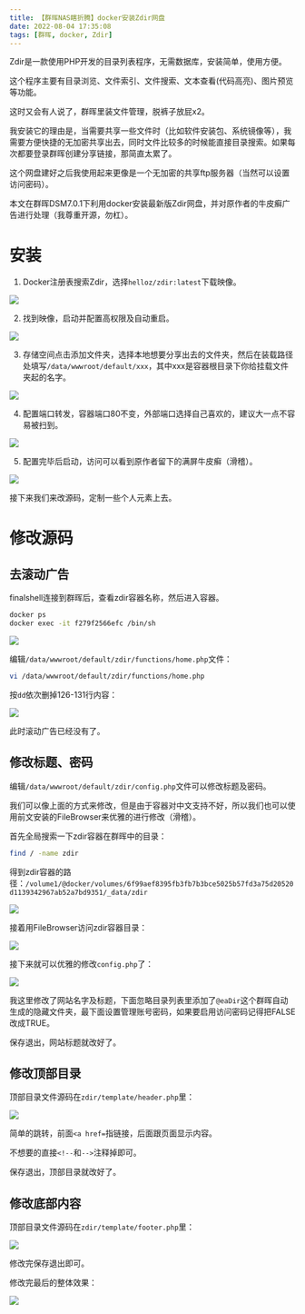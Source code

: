 ```yaml
---
title: 【群晖NAS瞎折腾】docker安装Zdir网盘
date: 2022-08-04 17:35:08
tags: [群晖, docker, Zdir]
---
```


Zdir是一款使用PHP开发的目录列表程序，无需数据库，安装简单，使用方便。

这个程序主要有目录浏览、文件索引、文件搜索、文本查看(代码高亮)、图片预览等功能。

这时又会有人说了，群晖里装文件管理，脱裤子放屁x2。

我安装它的理由是，当需要共享一些文件时（比如软件安装包、系统镜像等），我需要方便快捷的无加密共享出去，同时文件比较多的时候能直接目录搜索。如果每次都要登录群晖创建分享链接，那简直太累了。

这个网盘建好之后我使用起来更像是一个无加密的共享ftp服务器（当然可以设置访问密码）。

本文在群晖DSM7.0.1下利用docker安装最新版Zdir网盘，并对原作者的牛皮癣广告进行处理（我尊重开源，勿杠）。

<!-- more -->

# 安装

1. Docker注册表搜索Zdir，选择`helloz/zdir:latest`下载映像。

![](./1101/1.png)

2. 找到映像，启动并配置高权限及自动重启。

![](./1101/2.png)

3. 存储空间点击添加文件夹，选择本地想要分享出去的文件夹，然后在装载路径处填写`/data/wwwroot/default/xxx`，其中xxx是容器根目录下你给挂载文件夹起的名字。

![](./1101/3.png)

4. 配置端口转发，容器端口80不变，外部端口选择自己喜欢的，建议大一点不容易被扫到。

![](./1101/4.png)

5. 配置完毕后启动，访问可以看到原作者留下的满屏牛皮癣（滑稽）。

![](./1101/5.png)

接下来我们来改源码，定制一些个人元素上去。

# 修改源码

## 去滚动广告

finalshell连接到群晖后，查看zdir容器名称，然后进入容器。

``` bash
docker ps
docker exec -it f279f2566efc /bin/sh
```

![](./1101/6.png)

编辑`/data/wwwroot/default/zdir/functions/home.php`文件：

``` bash
vi /data/wwwroot/default/zdir/functions/home.php
```

按`dd`依次删掉126-131行内容：

![](./1101/7.png)

此时滚动广告已经没有了。

## 修改标题、密码

编辑`/data/wwwroot/default/zdir/config.php`文件可以修改标题及密码。

我们可以像上面的方式来修改，但是由于容器对中文支持不好，所以我们也可以使用前文安装的FileBrowser来优雅的进行修改（滑稽）。

首先全局搜索一下zdir容器在群晖中的目录：

``` bash
find / -name zdir
```

得到zdir容器的路径：`/volume1/@docker/volumes/6f99aef8395fb3fb7b3bce5025b57fd3a75d20520d1139342967ab52a7bd9351/_data/zdir`

![](./1101/8.png)

接着用FileBrowser访问zdir容器目录：

![](./1101/9.png)

接下来就可以优雅的修改`config.php`了：

![](./1101/10.png)

我这里修改了网站名字及标题，下面忽略目录列表里添加了`@eaDir`这个群晖自动生成的隐藏文件夹，最下面设置管理账号密码，如果要启用访问密码记得把FALSE改成TRUE。

保存退出，网站标题就改好了。

## 修改顶部目录

顶部目录文件源码在`zdir/template/header.php`里：

![](./1101/11.png)

简单的跳转，前面`<a href=`指链接，后面跟页面显示内容。

不想要的直接`<!--`和`-->`注释掉即可。

保存退出，顶部目录就改好了。

## 修改底部内容

顶部目录文件源码在`zdir/template/footer.php`里：

![](./1101/12.png)

修改完保存退出即可。

修改完最后的整体效果：

![](./1101/13.png)